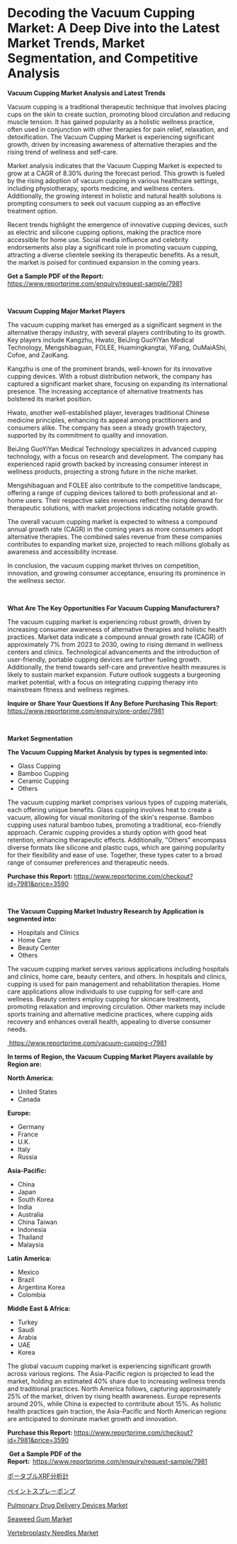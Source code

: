 <p><h1>Decoding the Vacuum Cupping Market: A Deep Dive into the Latest Market Trends, Market Segmentation, and Competitive Analysis</h1></p><p><strong>Vacuum Cupping Market Analysis and Latest Trends</strong></p>
<p><p>Vacuum cupping is a traditional therapeutic technique that involves placing cups on the skin to create suction, promoting blood circulation and reducing muscle tension. It has gained popularity as a holistic wellness practice, often used in conjunction with other therapies for pain relief, relaxation, and detoxification. The Vacuum Cupping Market is experiencing significant growth, driven by increasing awareness of alternative therapies and the rising trend of wellness and self-care.</p><p>Market analysis indicates that the Vacuum Cupping Market is expected to grow at a CAGR of 8.30% during the forecast period. This growth is fueled by the rising adoption of vacuum cupping in various healthcare settings, including physiotherapy, sports medicine, and wellness centers. Additionally, the growing interest in holistic and natural health solutions is prompting consumers to seek out vacuum cupping as an effective treatment option.</p><p>Recent trends highlight the emergence of innovative cupping devices, such as electric and silicone cupping options, making the practice more accessible for home use. Social media influence and celebrity endorsements also play a significant role in promoting vacuum cupping, attracting a diverse clientele seeking its therapeutic benefits. As a result, the market is poised for continued expansion in the coming years.</p></p>
<p><strong>Get a Sample PDF of the Report:&nbsp;</strong> <a href="https://www.reportprime.com/enquiry/request-sample/7981">https://www.reportprime.com/enquiry/request-sample/7981</a></p>
<p>&nbsp;</p>
<p><strong>Vacuum Cupping Major Market Players</strong></p>
<p><p>The vacuum cupping market has emerged as a significant segment in the alternative therapy industry, with several players contributing to its growth. Key players include Kangzhu, Hwato, BeiJing GuoYiYan Medical Technology, Mengshibaguan, FOLEE, Huamingkangtai, YiFang, OuMaiAShi, Cofoe, and ZaoKang.</p><p>Kangzhu is one of the prominent brands, well-known for its innovative cupping devices. With a robust distribution network, the company has captured a significant market share, focusing on expanding its international presence. The increasing acceptance of alternative treatments has bolstered its market position.</p><p>Hwato, another well-established player, leverages traditional Chinese medicine principles, enhancing its appeal among practitioners and consumers alike. The company has seen a steady growth trajectory, supported by its commitment to quality and innovation.</p><p>BeiJing GuoYiYan Medical Technology specializes in advanced cupping technology, with a focus on research and development. The company has experienced rapid growth backed by increasing consumer interest in wellness products, projecting a strong future in the niche market.</p><p>Mengshibaguan and FOLEE also contribute to the competitive landscape, offering a range of cupping devices tailored to both professional and at-home users. Their respective sales revenues reflect the rising demand for therapeutic solutions, with market projections indicating notable growth.</p><p>The overall vacuum cupping market is expected to witness a compound annual growth rate (CAGR) in the coming years as more consumers adopt alternative therapies. The combined sales revenue from these companies contributes to expanding market size, projected to reach millions globally as awareness and accessibility increase.</p><p>In conclusion, the vacuum cupping market thrives on competition, innovation, and growing consumer acceptance, ensuring its prominence in the wellness sector.</p></p>
<p>&nbsp;</p>
<p><strong>What Are The Key Opportunities For Vacuum Cupping Manufacturers?</strong></p>
<p><p>The vacuum cupping market is experiencing robust growth, driven by increasing consumer awareness of alternative therapies and holistic health practices. Market data indicate a compound annual growth rate (CAGR) of approximately 7% from 2023 to 2030, owing to rising demand in wellness centers and clinics. Technological advancements and the introduction of user-friendly, portable cupping devices are further fueling growth. Additionally, the trend towards self-care and preventive health measures is likely to sustain market expansion. Future outlook suggests a burgeoning market potential, with a focus on integrating cupping therapy into mainstream fitness and wellness regimes.</p></p>
<p><strong>Inquire or Share Your Questions If Any Before Purchasing This Report:</strong> <a href="https://www.reportprime.com/enquiry/pre-order/7981">https://www.reportprime.com/enquiry/pre-order/7981</a></p>
<p>&nbsp;</p>
<p><strong>Market Segmentation</strong></p>
<p><strong>The Vacuum Cupping Market Analysis by types is segmented into:</strong></p>
<p><ul><li>Glass Cupping</li><li>Bamboo Cupping</li><li>Ceramic Cupping</li><li>Others</li></ul></p>
<p><p>The vacuum cupping market comprises various types of cupping materials, each offering unique benefits. Glass cupping involves heat to create a vacuum, allowing for visual monitoring of the skin's response. Bamboo cupping uses natural bamboo tubes, promoting a traditional, eco-friendly approach. Ceramic cupping provides a sturdy option with good heat retention, enhancing therapeutic effects. Additionally, "Others" encompass diverse formats like silicone and plastic cups, which are gaining popularity for their flexibility and ease of use. Together, these types cater to a broad range of consumer preferences and therapeutic needs.</p></p>
<p><strong>Purchase this Report:&nbsp;</strong><a href="https://www.reportprime.com/checkout?id=7981&price=3590">https://www.reportprime.com/checkout?id=7981&price=3590</a></p>
<p>&nbsp;</p>
<p><strong>The Vacuum Cupping Market Industry Research by Application is segmented into:</strong></p>
<p><ul><li>Hospitals and Clinics</li><li>Home Care</li><li>Beauty Center</li><li>Others</li></ul></p>
<p><p>The vacuum cupping market serves various applications including hospitals and clinics, home care, beauty centers, and others. In hospitals and clinics, cupping is used for pain management and rehabilitation therapies. Home care applications allow individuals to use cupping for self-care and wellness. Beauty centers employ cupping for skincare treatments, promoting relaxation and improving circulation. Other markets may include sports training and alternative medicine practices, where cupping aids recovery and enhances overall health, appealing to diverse consumer needs.</p></p>
<p><a href="https://www.reportprime.com/vacuum-cupping-r7981">&nbsp;https://www.reportprime.com/vacuum-cupping-r7981</a></p>
<p><strong>In terms of Region, the Vacuum Cupping Market Players available by Region are:</strong></p>
<p>
    <p> <strong> North America: </strong>
        <ul>
            <li>United States</li>
            <li>Canada</li>
        </ul>
        </p> 
    <p> <strong> Europe: </strong>
        <ul>
            <li>Germany</li>
            <li>France</li>
            <li>U.K.</li>
            <li>Italy</li>
            <li>Russia</li>
        </ul>
        </p> 
    <p> <strong> Asia-Pacific: </strong>
        <ul>
            <li>China</li>
            <li>Japan</li>
            <li>South Korea</li>
            <li>India</li>
            <li>Australia</li>
            <li>China Taiwan</li>
            <li>Indonesia</li>
            <li>Thailand</li>
            <li>Malaysia</li>
        </ul>
        </p> 
    <p> <strong> Latin America: </strong>
        <ul>
            <li>Mexico</li>
            <li>Brazil</li>
            <li>Argentina Korea</li>
            <li>Colombia</li>
        </ul>
        </p> 
    <p> <strong> Middle East & Africa: </strong>
        <ul>
            <li>Turkey</li>
            <li>Saudi</li>
            <li>Arabia</li>
            <li>UAE</li>
            <li>Korea</li>
        </ul>
    </p>
    </p>
<p><p>The global vacuum cupping market is experiencing significant growth across various regions. The Asia-Pacific region is projected to lead the market, holding an estimated 40% share due to increasing wellness trends and traditional practices. North America follows, capturing approximately 25% of the market, driven by rising health awareness. Europe represents around 20%, while China is expected to contribute about 15%. As holistic health practices gain traction, the Asia-Pacific and North American regions are anticipated to dominate market growth and innovation.</p></p>
<p><strong>Purchase this Report: </strong><a href="https://www.reportprime.com/checkout?id=7981&price=3590">https://www.reportprime.com/checkout?id=7981&price=3590</a></p>
<p>&nbsp;<strong>Get a Sample PDF of the Report:&nbsp;&nbsp;</strong><a href="https://www.reportprime.com/enquiry/request-sample/7981">https://www.reportprime.com/enquiry/request-sample/7981</a></p>
<p><strong></strong></p>
<p><p><a href="https://medium.com/@billyarton5656871/portable-xrf-analysers-market-%E3%81%AF-%E3%82%B3%E3%82%B9%E3%83%88%E7%AE%A1%E7%90%86%E3%81%A8%E5%8A%B9%E7%8E%87%E5%90%91%E4%B8%8A%E3%82%92%E5%84%AA%E5%85%88%E3%81%97%E3%81%BE%E3%81%99-%E3%81%95%E3%82%89%E3%81%AB-%E5%A0%B1%E5%91%8A%E6%9B%B8%E3%81%AF%E5%B8%82%E5%A0%B4%E3%81%AE%E9%9C%80%E8%A6%81%E9%9D%A2%E3%81%A8%E4%BE%9B%E7%B5%A6%E9%9D%A2%E3%81%AE%E4%B8%A1%E6%96%B9%E3%82%92%E3%82%AB%E3%83%90%E3%83%BC%E3%81%97%E3%81%A6%E3%81%84%E3%81%BE%E3%81%99-portable-xrf-1b2037dfdc7e?postPublishedType=initial">ポータブルXRF分析計</a></p><p><a href="https://medium.com/@billyarton5656871/%E5%A1%97%E6%96%99%E3%82%B9%E3%83%97%E3%83%AC%E3%83%BC%E3%83%9D%E3%83%B3%E3%83%97%E5%B8%82%E5%A0%B4%E3%81%AE%E5%8B%95%E5%90%91%E3%81%A8%E6%88%90%E9%95%B7%E8%A6%81%E5%9B%A0%E3%81%AE%E5%88%86%E6%9E%90-%E3%81%8A%E3%82%88%E3%81%B32024%E5%B9%B4%E3%81%8B%E3%82%892031%E5%B9%B4%E3%81%BE%E3%81%A7%E3%81%AE%E4%BA%88%E6%B8%AC-a529f7212e8d?postPublishedType=initial">ペイントスプレーポンプ</a></p><p><a href="https://github.com/aiko92han/Market-Research-Report-List-1/blob/main/pulmonary-drug-delivery-devices-market.md">Pulmonary Drug Delivery Devices Market</a></p><p><a href="https://issuu.com/reportprime-2/docs/seaweed-gum-market-size-2030.pptx_2d601bfc067e6e">Seaweed Gum Market</a></p><p><a href="https://medium.com/@madisynreinger/the-vertebroplasty-needles-market-has-witnessed-significant-growth-in-recent-years-and-this-993eaeac446a">Vertebroplasty Needles Market</a></p></p>